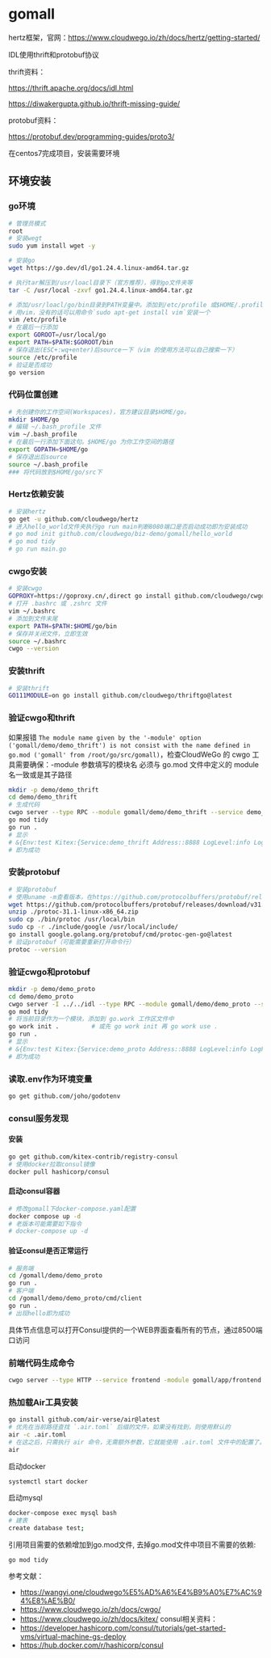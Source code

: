 # gomall

hertz框架，官网：https://www.cloudwego.io/zh/docs/hertz/getting-started/

IDL使用thrift和protobuf协议

thrift资料：

https://thrift.apache.org/docs/idl.html

https://diwakergupta.github.io/thrift-missing-guide/

protobuf资料：

https://protobuf.dev/programming-guides/proto3/

在centos7完成项目，安装需要环境

## 环境安装
### go环境
```bash
# 管理员模式
root 
# 安装wegt
sudo yum install wget -y

# 安装go
wget https://go.dev/dl/go1.24.4.linux-amd64.tar.gz

# 执行tar解压到/usr/loacl目录下（官方推荐），得到go文件夹等
tar -C /usr/local -zxvf go1.24.4.linux-amd64.tar.gz

# 添加/usr/loacl/go/bin目录到PATH变量中。添加到/etc/profile 或$HOME/.profile都可以
# 用vim，没有的话可以用命令`sudo apt-get install vim`安装一个
vim /etc/profile
# 在最后一行添加
export GOROOT=/usr/local/go
export PATH=$PATH:$GOROOT/bin
# 保存退出(ESC+:wq+enter)后source一下（vim 的使用方法可以自己搜索一下）
source /etc/profile
# 验证是否成功
go version

```

### 代码位置创建
```bash
# 先创建你的工作空间(Workspaces)，官方建议目录$HOME/go。
mkdir $HOME/go
# 编辑 ~/.bash_profile 文件
vim ~/.bash_profile
# 在最后一行添加下面这句。$HOME/go 为你工作空间的路径
export GOPATH=$HOME/go
# 保存退出后source
source ~/.bash_profile
### 将代码放到$HOME/go/src下
```

### Hertz依赖安装
```bash
# 安装hertz
go get -u github.com/cloudwego/hertz
# 进入hello_world文件夹执行go run main判断8080端口是否启动成功即为安装成功
# go mod init github.com/cloudwego/biz-demo/gomall/hello_world
# go mod tidy
# go run main.go
```

### cwgo安装
```bash
# 安装cwgo
GOPROXY=https://goproxy.cn/,direct go install github.com/cloudwego/cwgo@latest
# 打开 .bashrc 或 .zshrc 文件
vim ~/.bashrc
# 添加到文件末尾
export PATH=$PATH:$HOME/go/bin
# 保存并关闭文件，立即生效
source ~/.bashrc
cwgo --version
```

### 安装thrift
```bash
# 安装thrift
GO111MODULE=on go install github.com/cloudwego/thriftgo@latest
```

### 验证cwgo和thrift
如果报错
`The module name given by the '-module' option ('gomall/demo/demo_thrift') is not consist with the name defined in go.mod ('gomall' from /root/go/src/gomall)`，检查CloudWeGo 的 cwgo 工具需要确保：-module 参数填写的模块名 必须与 go.mod 文件中定义的 module 名一致或是其子路径

```bash
mkdir -p demo/demo_thrift
cd demo/demo_thrift
# 生成代码
cwgo server --type RPC --module gomall/demo/demo_thrift --service demo_thrift --idl ../../idl/echo.thrift
go mod tidy
go run .
# 显示
# &{Env:test Kitex:{Service:demo_thrift Address::8888 LogLevel:info LogFileName:log/kitex.log LogMaxSize:10 LogMaxBackups:50 LogMaxAge:3} MySQL:{DSN:gorm:gorm@tcp(127.0.0.1:3306)/gorm?charset=utf8mb4&parseTime=True&loc=Local} Redis:{Address:127.0.0.1:6379 Username: Password: DB:0} Registry:{RegistryAddress:[127.0.0.1:2379] Username: Password:}}
# 即为成功
```


### 安装protobuf
```bash
# 安装protobuf
# 使用uname -m查看版本，在https://github.com/protocolbuffers/protobuf/releases找到相应链接进行下载
wget https://github.com/protocolbuffers/protobuf/releases/download/v31.1/protoc-31.1-linux-x86_64.zip
unzip ./protoc-31.1-linux-x86_64.zip
sudo cp ./bin/protoc /usr/local/bin
sudo cp -r ./include/google /usr/local/include/
go install google.golang.org/protobuf/cmd/protoc-gen-go@latest
# 验证protobuf（可能需要重新打开命令行）
protoc --version
```

### 验证cwgo和protobuf
```bash
mkdir -p demo/demo_proto
cd demo/demo_proto
cwgo server -I ../../idl --type RPC --module gomall/demo/demo_proto --service demo_proto --idl ../../idl/echo.proto
go mod tidy
# 将当前目录作为一个模块，添加到 go.work 工作区文件中
go work init .         # 或先 go work init 再 go work use .
go run .
# 显示
# &{Env:test Kitex:{Service:demo_proto Address::8888 LogLevel:info LogFileName:log/kitex.log LogMaxSize:10 LogMaxBackups:50 LogMaxAge:3} MySQL:{DSN:gorm:gorm@tcp(127.0.0.1:3306)/gorm?charset=utf8mb4&parseTime=True&loc=Local} Redis:{Address:127.0.0.1:6379 Username: Password: DB:0} Registry:{RegistryAddress:[127.0.0.1:2379] Username: Password:}}
# 即为成功
```

### 读取.env作为环境变量
```bash
go get github.com/joho/godotenv
```

### consul服务发现
#### 安装
```bash
go get github.com/kitex-contrib/registry-consul
# 使用docker拉取consul镜像
docker pull hashicorp/consul
```


#### 启动consul容器
```bash
# 修改gomall下docker-compose.yaml配置
docker compose up -d
# 老版本可能需要如下指令
# docker-compose up -d
```

#### 验证consul是否正常运行
```bash
# 服务端
cd /gomall/demo/demo_proto
go run .
# 客户端
cd /gomall/demo/demo_proto/cmd/client
go run .
# 出现hello即为成功
```
具体节点信息可以打开Consul提供的一个WEB界面查看所有的节点，通过8500端口访问

### 前端代码生成命令
```bash
cwgo server --type HTTP --service frontend -module gomall/app/frontend -I ../../idl --idl ../../idl/frontend/home.proto 
```

### 热加载Air工具安装
```bash
go install github.com/air-verse/air@latest
# 优先在当前路径查找 `.air.toml` 后缀的文件，如果没有找到，则使用默认的
air -c .air.toml
# 在这之后，只需执行 air 命令，无需额外参数，它就能使用 .air.toml 文件中的配置了。
air
```

启动docker
```bash
systemctl start docker
```

启动mysql
```bash
docker-compose exec mysql bash
# 建表
create database test;
```


引用项目需要的依赖增加到go.mod文件, 去掉go.mod文件中项目不需要的依赖:
```
go mod tidy
```


参考文献：
- https://wangyi.one/cloudwego%E5%AD%A6%E4%B9%A0%E7%AC%94%E8%AE%B0/
- https://www.cloudwego.io/zh/docs/cwgo/
- https://www.cloudwego.io/zh/docs/kitex/
consul相关资料：
- https://developer.hashicorp.com/consul/tutorials/get-started-vms/virtual-machine-gs-deploy
- https://hub.docker.com/r/hashicorp/consul